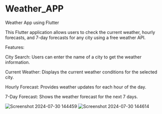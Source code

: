 # Weather_APP
Weather App using Flutter

This Flutter application allows users to check the current weather, hourly forecasts, and 7-day forecasts for any city using a free weather API.

Features:

City Search: Users can enter the name of a city to get the weather information.

Current Weather: Displays the current weather conditions for the selected city.

Hourly Forecast: Provides weather updates for each hour of the day.

7-Day Forecast: Shows the weather forecast for the next 7 days.


![Screenshot 2024-07-30 144459](https://github.com/user-attachments/assets/d453aa1b-5fa4-4719-af4f-017314ac6e66)
![Screenshot 2024-07-30 144614](https://github.com/user-attachments/assets/6790d3a1-70df-418f-a1d4-263a2c6ce3a2)

